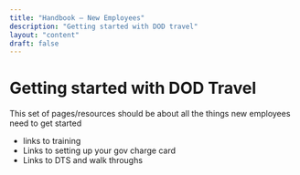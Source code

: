 ```yaml
---
title: "Handbook — New Employees"
description: "Getting started with DOD travel"
layout: "content"
draft: false
---
```


# Getting started with DOD Travel

This set of pages/resources should be about all the things new employees need to get started

- links to training
- Links to setting up your gov charge card
- Links to DTS and walk throughs